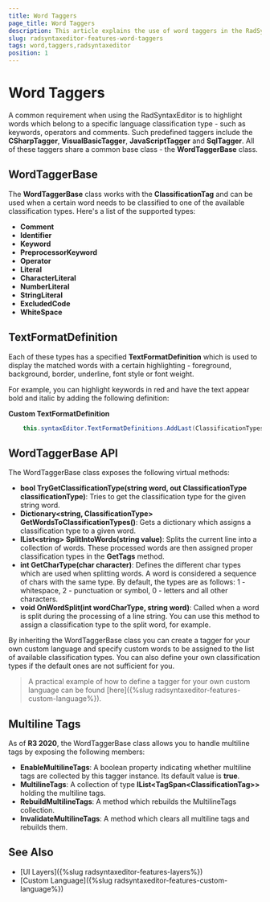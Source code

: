 ```yaml
---
title: Word Taggers
page_title: Word Taggers
description: This article explains the use of word taggers in the RadSyntaxEditor control.
slug: radsyntaxeditor-features-word-taggers
tags: word,taggers,radsyntaxeditor
position: 1
---
```


# Word Taggers

A common requirement when using the RadSyntaxEditor is to highlight words which belong to a specific language classification type - such as keywords, operators and comments. Such predefined taggers include the **CSharpTagger**, **VisualBasicTagger**, **JavaScriptTagger** and **SqlTagger**. All of these taggers share a common base class - the **WordTaggerBase** class.

## WordTaggerBase

The **WordTaggerBase** class works with the **ClassificationTag** and can be used when a certain word needs to be classified to one of the available classification types. Here's a list of the supported types:

* **Comment**
* **Identifier**
* **Keyword**
* **PreprocessorKeyword**
* **Operator**
* **Literal**
* **CharacterLiteral**
* **NumberLiteral**
* **StringLiteral**
* **ExcludedCode**
* **WhiteSpace**

## TextFormatDefinition

Each of these types has a specified **TextFormatDefinition** which is used to display the matched words with a certain highlighting - foreground, background, border, underline, font style or font weight.

For example, you can highlight keywords in red and have the text appear bold and italic by adding the following definition:

__Custom TextFormatDefinition__
```C#
    this.syntaxEditor.TextFormatDefinitions.AddLast(ClassificationTypes.Keyword, new TextFormatDefinition(new SolidColorBrush(Colors.Red), FontWeights.Bold, FontStyle = FontStyles.Italic));
```

## WordTaggerBase API

The WordTaggerBase class exposes the following virtual methods:

* **bool TryGetClassificationType(string word, out ClassificationType classificationType)**: Tries to get the classification type for the given string word.
* **Dictionary&lt;string, ClassificationType> GetWordsToClassificationTypes()**: Gets a dictionary which assigns a classification type to a given word.
* **IList&lt;string> SplitIntoWords(string value)**: Splits the current line into a collection of words. These processed words are then assigned proper classification types in the **GetTags** method.
* **int GetCharType(char character)**: Defines the different char types which are used when splitting words. A word is considered a sequence of chars with the same type. By default, the types are as follows: 1 - whitespace, 2 - punctuation or symbol, 0 - letters and all other characters.
* **void OnWordSplit(int wordCharType, string word)**: Called when a word is split during the processing of a line string. You can use this method to assign a classification type to the split word, for example.

By inheriting the WordTaggerBase class you can create a tagger for your own custom language and specify custom words to be assigned to the list of available classification types. You can also define your own classification types if the default ones are not sufficient for you.

>A practical example of how to define a tagger for your own custom language can be found [here]({%slug radsyntaxeditor-features-custom-language%}).

## Multiline Tags

As of **R3 2020**, the WordTaggerBase class allows you to handle multiline tags by exposing the following members:

* **EnableMultilineTags**: A boolean property indicating whether multiline tags are collected by this tagger instance. Its default value is **true**.
* **MultilineTags**: A collection of type **IList&lt;TagSpan&lt;ClassificationTag&gt;&gt;** holding the multiline tags.
* **RebuildMultilineTags**: A method which rebuilds the MultilineTags collection.
* **InvalidateMultilineTags**: A method which clears all multiline tags and rebuilds them.

## See Also

* [UI Layers]({%slug radsyntaxeditor-features-layers%})
* [Custom Language]({%slug radsyntaxeditor-features-custom-language%})
